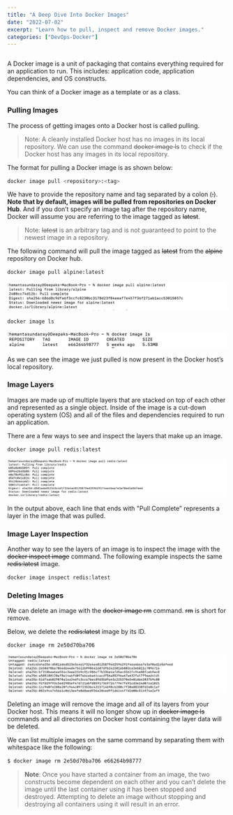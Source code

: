 ```yaml
---
title: "A Deep Dive Into Docker Images"
date: "2022-07-02"
excerpt: "Learn how to pull, inspect and remove Docker images."
categories: ["DevOps-Docker"]
---
```


```toc

```

A Docker image is a unit of packaging that contains everything required for an application to run. This includes: application code, application dependencies, and OS constructs.

You can think of a Docker image as a template or as a class.

### Pulling Images

The process of getting images onto a Docker host is called pulling.

> Note: A cleanly installed Docker host has no images in its local repository. We can use the command ~~docker image ls~~ to check if the Docker host has any images in its local repository.

The format for pulling a Docker image is as shown below:

```sh
docker image pull <repository>:<tag>
```

We have to provide the repository name and tag separated by a colon (~~:~~). **Note that by default, images will be pulled from repositories on Docker Hub**. And if you don’t specify an image tag after the repository name, Docker will assume you are referring to the image tagged as ~~latest~~.

> Note: ~~latest~~ is an arbitrary tag and is not guaranteed to point to the newest image in a repository.

The following command will pull the image tagged as ~~latest~~ from the ~~alpine~~ repository on Docker hub.

```sh
docker image pull alpine:latest
```

![Docker Image Pull](../images/docker-image/alpine-latest.png)

```sh
docker image ls
```

![Docker Image](../images/docker-image/alpine_latest_local.png)

As we can see the image we just pulled is now present in the Docker host’s local repository.

### Image Layers

Images are made up of multiple layers that are stacked on top of each other and represented as a single object. Inside of the image is a cut-down operating system (OS) and all of the files and dependencies required to run an application.

There are a few ways to see and inspect the layers that make up an image.

```sh
docker image pull redis:latest
```

![Docker Image Layers](../images/docker-image/redis_latest_layers.png)

In the output above, each line that ends with "Pull Complete” represents a layer in the image that was pulled.

### Image Layer Inspection

Another way to see the layers of an image is to inspect the image with the ~~docker inspect image~~ command. The following example inspects the same ~~redis:latest~~ image.

```sh
docker image inspect redis:latest
```

### Deleting Images

We can delete an image with the ~~docker image rm~~ command. ~~rm~~ is short for remove.

Below, we delete the ~~redis:latest~~ image by its ID.

```sh
docker image rm 2e50d70ba706
```

![Docker Image Layers](../images/docker-image/redis_image_delete.png)

Deleting an image will remove the image and all of its layers from your Docker host. This means it will no longer show up in ~~docker image ls~~ commands and all directories on Docker host containing the layer data will be deleted.

We can list multiple images on the same command by separating them with whitespace like the following:

```sh
$ docker image rm 2e50d70ba706 e66264b98777
```

> **Note**: Once you have started a container from an image, the two constructs become dependent on each other and you can’t delete the image until the last container using it has been stopped and destroyed. Attempting to delete an image without stopping and destroying all containers using it will result in an error.

